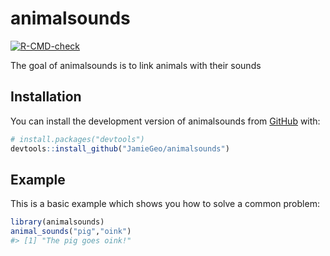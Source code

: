 
<!-- README.md is generated from README.Rmd. Please edit that file -->

# animalsounds

<!-- badges: start -->

[![R-CMD-check](https://github.com/JamieGeo/animalsounds/actions/workflows/R-CMD-check.yaml/badge.svg)](https://github.com/JamieGeo/animalsounds/actions/workflows/R-CMD-check.yaml)
<!-- badges: end -->

The goal of animalsounds is to link animals with their sounds

## Installation

You can install the development version of animalsounds from
[GitHub](https://github.com/) with:

``` r
# install.packages("devtools")
devtools::install_github("JamieGeo/animalsounds")
```

## Example

This is a basic example which shows you how to solve a common problem:

``` r
library(animalsounds)
animal_sounds("pig","oink")
#> [1] "The pig goes oink!"
```
